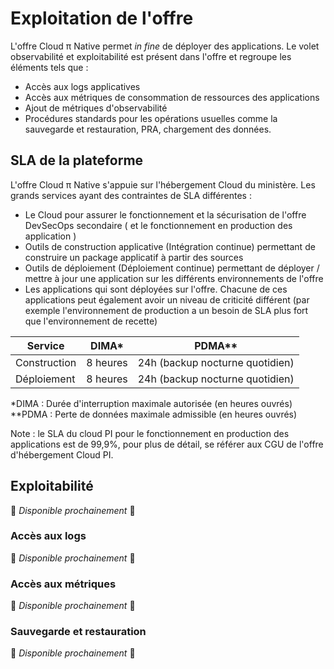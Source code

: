 # Exploitation de l'offre

L'offre Cloud π Native permet *in fine* de déployer des applications. Le volet observabilité et exploitabilité est présent dans l'offre et regroupe les éléments tels que :
  - Accès aux logs applicatives
  - Accès aux métriques de consommation de ressources des applications
  - Ajout de métriques d'observabilité
  - Procédures standards pour les opérations usuelles comme la sauvegarde et restauration, PRA, chargement des données.

## SLA de la plateforme

L'offre Cloud π Native s'appuie sur l'hébergement Cloud du ministère. Les grands services ayant des contraintes de SLA différentes :

  - Le Cloud pour assurer le fonctionnement et la sécurisation de l'offre DevSecOps secondaire ( et le fonctionnement en production des application )
  - Outils de construction applicative (Intégration continue) permettant de construire un package applicatif à partir des sources
  - Outils de déploiement (Déploiement continue) permettant de déployer / mettre à jour une application sur les différents environnements de l'offre
  - Les applications qui sont déployées sur l'offre. Chacune de ces applications peut également avoir un niveau de criticité différent (par exemple l'environnement de production a un besoin de SLA plus fort que l'environnement de recette)

| Service      | DIMA*    | PDMA**                          |
| ------------ | -------- | ------------------------------- |
| Construction | 8 heures | 24h (backup nocturne quotidien) |
| Déploiement  | 8 heures | 24h (backup nocturne quotidien) |

*DIMA : Durée d'interruption maximale autorisée (en heures ouvrés)
**PDMA : Perte de données maximale admissible (en heures ouvrés)

Note : le SLA du cloud PI pour le fonctionnement en production des applications est de 99,9%, pour plus de détail, se référer aux CGU de l'offre d'hébergement Cloud PI.

## Exploitabilité

:construction: *Disponible prochainement* :construction:

### Accès aux logs

:construction: *Disponible prochainement* :construction:

### Accès aux métriques

:construction: *Disponible prochainement* :construction:

### Sauvegarde et restauration

:construction: *Disponible prochainement* :construction:
